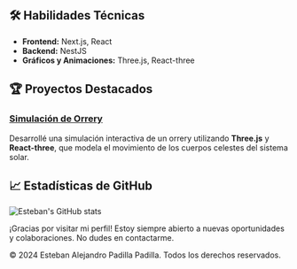 

<!-- ![Banner de Perfil](https://your-banner-image-url.com) <!-- Reemplaza con tu imagen de banner preferida -->

## 🛠️ Habilidades Técnicas

- **Frontend:** Next.js, React
- **Backend:** NestJS
- **Gráficos y Animaciones:** Three.js, React-three

## 🏆 Proyectos Destacados

### [Simulación de Orrery](https://github.com/EstebanAP1/near-space)
Desarrollé una simulación interactiva de un orrery utilizando **Three.js** y **React-three**, que modela el movimiento de los cuerpos celestes del sistema solar.

## 📈 Estadísticas de GitHub

![Esteban's GitHub stats](https://github-readme-stats.vercel.app/api?username=EstebanAP1&show_icons=true&theme=radical)

¡Gracias por visitar mi perfil! Estoy siempre abierto a nuevas oportunidades y colaboraciones. No dudes en contactarme.

© 2024 Esteban Alejandro Padilla Padilla. Todos los derechos reservados.
